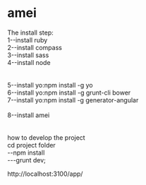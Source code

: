 # amei
The install step:<br>
1--install ruby<br>
2--install compass<br>
3--install sass<br>
4--install node<br>
<br><br>
5--install yo:npm install -g yo<br>
6--install yo:npm install -g grunt-cli bower<br>
7--install yo:npm install -g generator-angular<br>
<br>
8--install amei
<br><br><br>
how to develop the project<br>
cd project folder<br>
--npm install
<br>
---grunt dev;
<br>

http://localhost:3100/app/

~~~~woo~it's success!~~~
